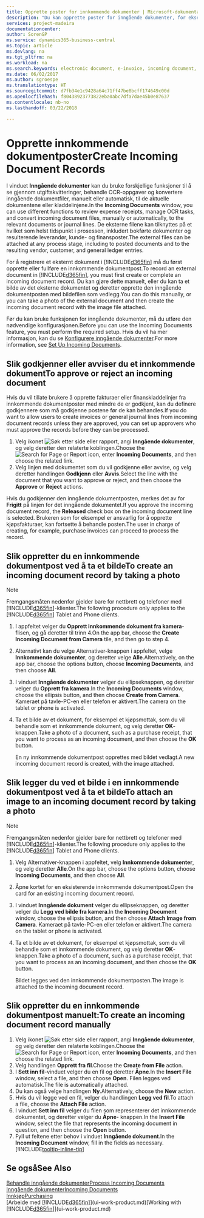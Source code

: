 ```yaml
---
title: Opprette poster for innkommende dokumenter | Microsoft-dokumentasjon
description: "Du kan opprette poster for inngående dokumenter, for eksempel e-fakturaer, og behandle OCR-oppgaver, e-handel og dokumentutveksling."
services: project-madeira
documentationcenter: 
author: SorenGP
ms.service: dynamics365-business-central
ms.topic: article
ms.devlang: na
ms.tgt_pltfrm: na
ms.workload: na
ms.search.keywords: electronic document, e-invoice, incoming document, OCR, ecommerce, document exchange, import invoice
ms.date: 06/02/2017
ms.author: sgroespe
ms.translationtype: HT
ms.sourcegitcommit: d7fb34e1c9428a64c71ff47be8bcff174649c00d
ms.openlocfilehash: f80438923773822eba0abc7dfa7dae45b0e87637
ms.contentlocale: nb-no
ms.lasthandoff: 03/22/2018

---
```

# <a name="create-incoming-document-records"></a><span data-ttu-id="6833c-103">Opprette innkommende dokumentposter</span><span class="sxs-lookup"><span data-stu-id="6833c-103">Create Incoming Document Records</span></span>
<span data-ttu-id="6833c-104">I vinduet **Inngående dokumenter** kan du bruke forskjellige funksjoner til å se gjennom utgiftskvitteringer, behandle OCR-oppgaver og konvertere inngående dokumentfiler, manuelt eller automatisk, til de aktuelle dokumentene eller kladdelinjene.</span><span class="sxs-lookup"><span data-stu-id="6833c-104">In the **Incoming Documents** window, you can use different functions to review expense receipts, manage OCR tasks, and convert incoming document files, manually or automatically, to the relevant documents or journal lines.</span></span> <span data-ttu-id="6833c-105">De eksterne filene kan tilknyttes på et hvilket som helst tidspunkt i prosessen, inkludert bokførte dokumenter og resulterende leverandør, kunde- og finansposter.</span><span class="sxs-lookup"><span data-stu-id="6833c-105">The external files can be attached at any process stage, including to posted documents and to the resulting vendor, customer, and general ledger entries.</span></span>

<span data-ttu-id="6833c-106">For å registrere et eksternt dokument i [!INCLUDE[d365fin](includes/d365fin_md.md)] må du først opprette eller fullføre en innkommende dokumentpost.</span><span class="sxs-lookup"><span data-stu-id="6833c-106">To record an external document in [!INCLUDE[d365fin](includes/d365fin_md.md)], you must first create or complete an incoming document record.</span></span> <span data-ttu-id="6833c-107">Du kan gjøre dette manuelt, eller du kan ta et bilde av det eksterne dokumentet og deretter opprette den inngående dokumentposten med bildefilen som vedlegg.</span><span class="sxs-lookup"><span data-stu-id="6833c-107">You can do this manually, or you can take a photo of the external document and then create the incoming document record with the image file attached.</span></span>

<span data-ttu-id="6833c-108">Før du kan bruke funksjonen for inngående dokumenter, må du utføre den nødvendige konfigurasjonen.</span><span class="sxs-lookup"><span data-stu-id="6833c-108">Before you can use the Incoming Documents feature, you must perform the required setup.</span></span> <span data-ttu-id="6833c-109">Hvis du vil ha mer informasjon, kan du se [Konfigurere inngående dokumenter](across-how-setup-income-documents.md).</span><span class="sxs-lookup"><span data-stu-id="6833c-109">For more information, see [Set Up Incoming Documents](across-how-setup-income-documents.md).</span></span>

## <a name="to-approve-or-reject-an-incoming-document"></a><span data-ttu-id="6833c-110">Slik godkjenner eller avviser du et innkommende dokument</span><span class="sxs-lookup"><span data-stu-id="6833c-110">To approve or reject an incoming document</span></span>
<span data-ttu-id="6833c-111">Hvis du vil tillate brukere å opprette fakturaer eller finanskladdelinjer fra innkommende dokumentposter med mindre de er godkjent, kan du definere godkjennere som må godkjenne postene før de kan behandles.</span><span class="sxs-lookup"><span data-stu-id="6833c-111">If you do want to allow users to create invoices or general journal lines from incoming document records unless they are approved, you can set up approvers who must approve the records before they can be processed.</span></span>

1. <span data-ttu-id="6833c-112">Velg ikonet ![Søk etter side eller rapport](media/ui-search/search_small.png "Søk etter side eller rapport"), angi **Inngående dokumenter**, og velg deretter den relaterte koblingen.</span><span class="sxs-lookup"><span data-stu-id="6833c-112">Choose the ![Search for Page or Report](media/ui-search/search_small.png "Search for Page or Report icon") icon, enter **Incoming Documents**, and then choose the related link.</span></span>
2. <span data-ttu-id="6833c-113">Velg linjen med dokumentet som du vil godkjenne eller avvise, og velg deretter handlingen **Godkjenn** eller **Avvis**.</span><span class="sxs-lookup"><span data-stu-id="6833c-113">Select the line with the document that you want to approve or reject, and then choose the **Approve** or **Reject** actions.</span></span>

<span data-ttu-id="6833c-114">Hvis du godkjenner den inngående dokumentposten, merkes det av for **Frigitt** på linjen for det inngående dokumentet.</span><span class="sxs-lookup"><span data-stu-id="6833c-114">If you approve the incoming document record, the **Released** check box on the incoming document line is selected.</span></span> <span data-ttu-id="6833c-115">Brukeren som for eksempel er ansvarlig for å opprette kjøpsfakturaer, kan fortsette å behandle posten.</span><span class="sxs-lookup"><span data-stu-id="6833c-115">The user in charge of creating, for example, purchase invoices can proceed to process the record.</span></span>

## <a name="to-create-an-incoming-document-record-by-taking-a-photo"></a><span data-ttu-id="6833c-116">Slik oppretter du en innkommende dokumentpost ved å ta et bilde</span><span class="sxs-lookup"><span data-stu-id="6833c-116">To create an incoming document record by taking a photo</span></span>
> [!NOTE]  
>   <span data-ttu-id="6833c-117">Fremgangsmåten nedenfor gjelder bare for nettbrett og telefoner med [!INCLUDE[d365fin](includes/d365fin_md.md)]-klienter.</span><span class="sxs-lookup"><span data-stu-id="6833c-117">The following procedure only applies to the [!INCLUDE[d365fin](includes/d365fin_md.md)] Tablet and Phone clients.</span></span>

1. <span data-ttu-id="6833c-118">I appfeltet velger du **Opprett innkommende dokument fra kamera**-flisen, og gå deretter til trinn 4.</span><span class="sxs-lookup"><span data-stu-id="6833c-118">On the app bar, choose the **Create Incoming Document from Camera** tile, and then go to step 4.</span></span>
2. <span data-ttu-id="6833c-119">Alternativt kan du velge Alternativer-knappen i appfeltet, velge **Innkommende dokumenter**, og deretter velge **Alle**.</span><span class="sxs-lookup"><span data-stu-id="6833c-119">Alternatively, on the app bar, choose the options button, choose **Incoming Documents**, and then choose **All**.</span></span>
3. <span data-ttu-id="6833c-120">I vinduet **Inngående dokumenter** velger du ellipseknappen, og deretter velger du **Opprett fra kamera**.</span><span class="sxs-lookup"><span data-stu-id="6833c-120">In the **Incoming Documents** window, choose the ellipsis button, and then choose **Create from Camera**.</span></span> <span data-ttu-id="6833c-121">Kameraet på tavle-PC-en eller telefon er aktivert.</span><span class="sxs-lookup"><span data-stu-id="6833c-121">The camera on the tablet or phone is activated.</span></span>
4. <span data-ttu-id="6833c-122">Ta et bilde av et dokument, for eksempel et kjøpsmottak, som du vil behandle som et innkommende dokument, og velg deretter **OK**-knappen.</span><span class="sxs-lookup"><span data-stu-id="6833c-122">Take a photo of a document, such as a purchase receipt, that you want to process as an incoming document, and then choose the **OK** button.</span></span>

    <span data-ttu-id="6833c-123">En ny innkommende dokumentpost opprettes med bildet vedlagt.</span><span class="sxs-lookup"><span data-stu-id="6833c-123">A new incoming document record is created, with the image attached.</span></span>

## <a name="to-attach-an-image-to-an-incoming-document-record-by-taking-a-photo"></a><span data-ttu-id="6833c-124">Slik legger du ved et bilde i en innkommende dokumentpost ved å ta et bilde</span><span class="sxs-lookup"><span data-stu-id="6833c-124">To attach an image to an incoming document record by taking a photo</span></span>
> [!NOTE]  
>   <span data-ttu-id="6833c-125">Fremgangsmåten nedenfor gjelder bare for nettbrett og telefoner med [!INCLUDE[d365fin](includes/d365fin_md.md)]-klienter.</span><span class="sxs-lookup"><span data-stu-id="6833c-125">The following procedure only applies to the [!INCLUDE[d365fin](includes/d365fin_md.md)] Tablet and Phone clients.</span></span>

1. <span data-ttu-id="6833c-126">Velg Alternativer-knappen i appfeltet, velg **Innkommende dokumenter**, og velg deretter **Alle**.</span><span class="sxs-lookup"><span data-stu-id="6833c-126">On the app bar, choose the options button, choose **Incoming Documents**, and then choose **All**.</span></span>
2. <span data-ttu-id="6833c-127">Åpne kortet for en eksisterende innkommende dokumentpost.</span><span class="sxs-lookup"><span data-stu-id="6833c-127">Open the card for an existing incoming document record.</span></span>
3. <span data-ttu-id="6833c-128">I vinduet **Inngående dokument** velger du ellipseknappen, og deretter velger du **Legg ved bilde fra kamera**.</span><span class="sxs-lookup"><span data-stu-id="6833c-128">In the **Incoming Document** window, choose the ellipsis button, and then choose **Attach Image from Camera**.</span></span> <span data-ttu-id="6833c-129">Kameraet på tavle-PC-en eller telefon er aktivert.</span><span class="sxs-lookup"><span data-stu-id="6833c-129">The camera on the tablet or phone is activated.</span></span>
4. <span data-ttu-id="6833c-130">Ta et bilde av et dokument, for eksempel et kjøpsmottak, som du vil behandle som et innkommende dokument, og velg deretter **OK**-knappen.</span><span class="sxs-lookup"><span data-stu-id="6833c-130">Take a photo of a document, such as a purchase receipt, that you want to process as an incoming document, and then choose the **OK** button.</span></span>

    <span data-ttu-id="6833c-131">Bildet legges ved den innkommende dokumentposten.</span><span class="sxs-lookup"><span data-stu-id="6833c-131">The image is attached to the incoming document record.</span></span>

## <a name="to-create-an-incoming-document-record-manually"></a><span data-ttu-id="6833c-132">Slik oppretter du en innkommende dokumentpost manuelt:</span><span class="sxs-lookup"><span data-stu-id="6833c-132">To create an incoming document record manually</span></span>
1. <span data-ttu-id="6833c-133">Velg ikonet ![Søk etter side eller rapport](media/ui-search/search_small.png "Søk etter side eller rapport"), angi **Inngående dokumenter**, og velg deretter den relaterte koblingen.</span><span class="sxs-lookup"><span data-stu-id="6833c-133">Choose the ![Search for Page or Report](media/ui-search/search_small.png "Search for Page or Report icon") icon, enter **Incoming Documents**, and then choose the related link.</span></span>
2. <span data-ttu-id="6833c-134">Velg handlingen **Opprett fra fil**.</span><span class="sxs-lookup"><span data-stu-id="6833c-134">Choose the **Create from File** action.</span></span>  
3. <span data-ttu-id="6833c-135">I **Sett inn fil**-vinduet velger du en fil og deretter **Åpne**.</span><span class="sxs-lookup"><span data-stu-id="6833c-135">In the **Insert File** window, select a file, and then choose **Open**.</span></span> <span data-ttu-id="6833c-136">Filen legges ved automatisk.</span><span class="sxs-lookup"><span data-stu-id="6833c-136">The file is automatically attached.</span></span>
4. <span data-ttu-id="6833c-137">Du kan også velge handlingen **Ny**.</span><span class="sxs-lookup"><span data-stu-id="6833c-137">Alternatively, choose the **New** action.</span></span>
5. <span data-ttu-id="6833c-138">Hvis du vil legge ved en fil, velger du handlingen **Legg ved fil**.</span><span class="sxs-lookup"><span data-stu-id="6833c-138">To attach a file, choose the **Attach File** action.</span></span>
6. <span data-ttu-id="6833c-139">I vinduet **Sett inn fil** velger du filen som representerer det innkommende dokumentet, og deretter velger du **Åpne**- knappen.</span><span class="sxs-lookup"><span data-stu-id="6833c-139">In the **Insert File** window, select the file that represents the incoming document in question, and then choose the **Open** button.</span></span>
7. <span data-ttu-id="6833c-140">Fyll ut feltene etter behov i vinduet **Inngående dokument**.</span><span class="sxs-lookup"><span data-stu-id="6833c-140">In the **Incoming Document** window, fill in the fields as necessary.</span></span> [!INCLUDE[tooltip-inline-tip](includes/tooltip-inline-tip_md.md)]

## <a name="see-also"></a><span data-ttu-id="6833c-141">Se også</span><span class="sxs-lookup"><span data-stu-id="6833c-141">See Also</span></span>
[<span data-ttu-id="6833c-142">Behandle inngående dokumenter</span><span class="sxs-lookup"><span data-stu-id="6833c-142">Process Incoming Documents</span></span>](across-process-income-documents.md)  
[<span data-ttu-id="6833c-143">Inngående dokumenter</span><span class="sxs-lookup"><span data-stu-id="6833c-143">Incoming Documents</span></span>](across-income-documents.md)  
[<span data-ttu-id="6833c-144">Innkjøp</span><span class="sxs-lookup"><span data-stu-id="6833c-144">Purchasing</span></span>](purchasing-manage-purchasing.md)  
<span data-ttu-id="6833c-145">[Arbeide med [!INCLUDE[d365fin](includes/d365fin_md.md)]](ui-work-product.md)</span><span class="sxs-lookup"><span data-stu-id="6833c-145">[Working with [!INCLUDE[d365fin](includes/d365fin_md.md)]](ui-work-product.md)</span></span>

